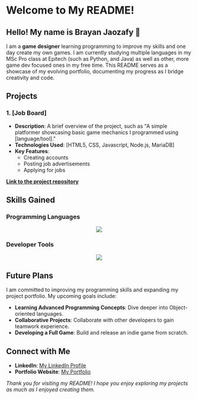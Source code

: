 # Welcome to My README!

## Hello! My name is Brayan Jaozafy 👋

I am a **game designer** learning programming to improve my skills and one day create my own games. I am currently studying multiple languages in my MSc Pro class at Epitech (such as Python, and Java) as well as other, more game dev focused ones in my free time. This README serves as a showcase of my evolving portfolio, documenting my progress as I bridge creativity and code.

## Projects

### 1. **[Job Board]**
- **Description**: A brief overview of the project, such as "A simple platformer showcasing basic game mechanics I programmed using [language/tool]."
- **Technologies Used**: [HTML5, CSS, Javascript, Node.js, MariaDB]
- **Key Features**:
  - Creating accounts
  - Posting job advertisements
  - Applying for jobs

**[Link to the project repository](https://github.com/BrayouJ/Projet_Job_Board)**

## Skills Gained
### **Programming Languages**
<p align="center">
  <a href="https://skillicons.dev">
    <img src="https://skillicons.dev/icons?i=js,html,css,py,java,cs&perline=3" />
  </a>
</p>

### **Developer Tools**
<p align="center">
  <a href="https://skillicons.dev">
   <img src="https://skillicons.dev/icons?i=express,mysql,postman,git,unity,unreal,godot,blender,ps,pr,ae,ai,obsidian,figma,notion,docker&perline=4" />
  </a>
</p>

## Future Plans
I am committed to improving my programming skills and expanding my project portfolio. My upcoming goals include:
- **Learning Advanced Programming Concepts**: Dive deeper into Object-oriented languages.
- **Collaborative Projects**: Collaborate with other developers to gain teamwork experience.
- **Developing a Full Game**: Build and release an indie game from scratch.

## Connect with Me
- **LinkedIn**: [My LinkedIn Profile](https://www.linkedin.com/in/brayan-jaozafy/)
- **Portfolio Website**: [My Portfolio](https://brayoujao.wixsite.com/website)

*Thank you for visiting my README! I hope you enjoy exploring my projects as much as I enjoyed creating them.*
